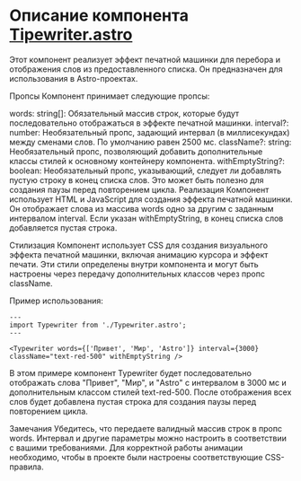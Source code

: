 # Описание компонента [Tipewriter.astro](Tipewriter.astro)

Этот компонент реализует эффект печатной машинки для перебора и отображения слов из предоставленного списка. Он предназначен для использования в Astro-проектах.

Пропсы
Компонент принимает следующие пропсы:

words: string[]: Обязательный массив строк, которые будут последовательно отображаться в эффекте печатной машинки.
interval?: number: Необязательный пропс, задающий интервал (в миллисекундах) между сменами слов. По умолчанию равен 2500 мс.
className?: string: Необязательный пропс, позволяющий добавить дополнительные классы стилей к основному контейнеру компонента.
withEmptyString?: boolean: Необязательный пропс, указывающий, следует ли добавлять пустую строку в конец списка слов. Это может быть полезно для создания паузы перед повторением цикла.
Реализация
Компонент использует HTML и JavaScript для создания эффекта печатной машинки. Он отображает слова из массива words одно за другим с заданным интервалом interval. Если указан withEmptyString, в конец списка слов добавляется пустая строка.

Стилизация
Компонент использует CSS для создания визуального эффекта печатной машинки, включая анимацию курсора и эффект печати. Эти стили определены внутри компонента и могут быть настроены через передачу дополнительных классов через пропс className.

Пример использования:

```astro
---
import Typewriter from './Typewriter.astro';
---

<Typewriter words={['Привет', 'Мир', 'Astro']} interval={3000} className="text-red-500" withEmptyString />
```

В этом примере компонент Typewriter будет последовательно отображать слова "Привет", "Мир", и "Astro" с интервалом в 3000 мс и дополнительным классом стилей text-red-500. После отображения всех слов будет добавлена пустая строка для создания паузы перед повторением цикла.

Замечания
Убедитесь, что передаете валидный массив строк в пропс words.
Интервал и другие параметры можно настроить в соответствии с вашими требованиями.
Для корректной работы анимации необходимо, чтобы в проекте были настроены соответствующие CSS-правила.